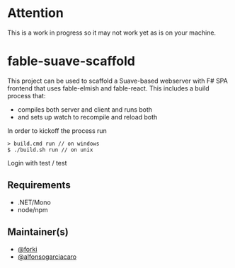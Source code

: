 # Attention

This is a work in progress so it may not work yet as is on your machine.

# fable-suave-scaffold

This project can be used to scaffold a Suave-based webserver with F# SPA frontend that uses fable-elmish and fable-react. This includes a build process that: 

* compiles both server and client and runs both
* and sets up watch to recompile and reload both

In order to kickoff the process run 

    > build.cmd run // on windows
    $ ./build.sh run // on unix
    
Login with test / test

## Requirements

* .NET/Mono
* node/npm

## Maintainer(s)

- [@forki](https://github.com/forki)
- [@alfonsogarciacaro](https://github.com/alfonsogarciacaro)

